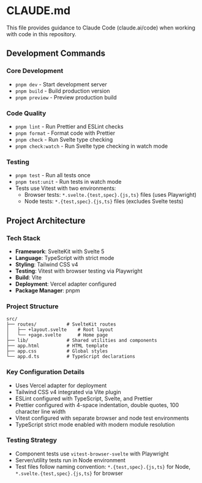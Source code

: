 # CLAUDE.md

This file provides guidance to Claude Code (claude.ai/code) when working with code in this repository.

## Development Commands

### Core Development
- `pnpm dev` - Start development server
- `pnpm build` - Build production version
- `pnpm preview` - Preview production build

### Code Quality
- `pnpm lint` - Run Prettier and ESLint checks
- `pnpm format` - Format code with Prettier
- `pnpm check` - Run Svelte type checking
- `pnpm check:watch` - Run Svelte type checking in watch mode

### Testing
- `pnpm test` - Run all tests once
- `pnpm test:unit` - Run tests in watch mode
- Tests use Vitest with two environments:
  - Browser tests: `*.svelte.{test,spec}.{js,ts}` files (uses Playwright)
  - Node tests: `*.{test,spec}.{js,ts}` files (excludes Svelte tests)

## Project Architecture

### Tech Stack
- **Framework**: SvelteKit with Svelte 5
- **Language**: TypeScript with strict mode
- **Styling**: Tailwind CSS v4
- **Testing**: Vitest with browser testing via Playwright
- **Build**: Vite
- **Deployment**: Vercel adapter configured
- **Package Manager**: pnpm

### Project Structure
```
src/
├── routes/           # SvelteKit routes
│   ├── +layout.svelte    # Root layout
│   └── +page.svelte      # Home page
├── lib/              # Shared utilities and components
├── app.html          # HTML template
├── app.css           # Global styles
└── app.d.ts          # TypeScript declarations
```

### Key Configuration Details
- Uses Vercel adapter for deployment
- Tailwind CSS v4 integrated via Vite plugin
- ESLint configured with TypeScript, Svelte, and Prettier
- Prettier configured with 4-space indentation, double quotes, 100 character line width
- Vitest configured with separate browser and node test environments
- TypeScript strict mode enabled with modern module resolution

### Testing Strategy
- Component tests use `vitest-browser-svelte` with Playwright
- Server/utility tests run in Node environment
- Test files follow naming convention: `*.{test,spec}.{js,ts}` for Node, `*.svelte.{test,spec}.{js,ts}` for browser